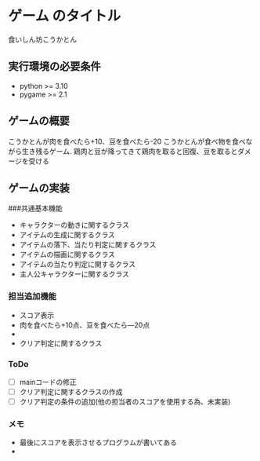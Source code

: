 # ゲーム のタイトル
食いしん坊こうかとん
## 実行環境の必要条件
* python >= 3.10
* pygame >= 2.1

## ゲームの概要
こうかとんが肉を食べたら+10、豆を食べたら-20
こうかとんが食べ物を食べながら生き残るゲーム.
鶏肉と豆が降ってきて鶏肉を取ると回復、豆を取るとダメージを受ける

## ゲームの実装
###共通基本機能
* キャラクターの動きに関するクラス
* アイテムの生成に関するクラス
* アイテムの落下、当たり判定に関するクラス
* アイテムの描画に関するクラス
* アイテムの当たり判定に関するクラス
* 主人公キャラクターに関するクラス
### 担当追加機能
* スコア表示
* 肉を食べたら+10点、豆を食べたら―20点
* 
* クリア判定に関するクラス
### ToDo
- [ ] mainコードの修正
- [ ] クリア判定に関するクラスの作成
- [ ] クリア判定の条件の追加(他の担当者のスコアを使用する為、未実装)
### メモ
* 最後にスコアを表示させるプログラムが書いてある
* 
